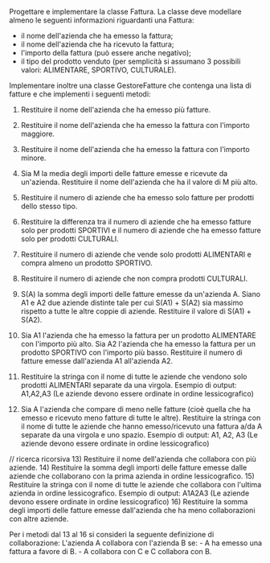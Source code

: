 Progettare e implementare la classe Fattura.
La classe deve modellare almeno le seguenti informazioni riguardanti una Fattura:
- il nome dell'azienda che ha emesso la fattura;
- il nome dell'azienda che ha ricevuto la fattura;
- l'importo della fattura (può essere anche negativo);
- il tipo del prodotto venduto (per semplicità si assumano 3 possibili valori: ALIMENTARE, SPORTIVO, CULTURALE).

Implementare inoltre una classe GestoreFatture che contenga una lista di fatture e che implementi i seguenti metodi:
1) Restituire il nome dell'azienda che ha emesso più fatture.
2) Restituire il nome dell'azienda che ha emesso la fattura con l'importo maggiore.
3) Restituire il nome dell'azienda che ha emesso la fattura con l'importo minore.
4) Sia M la media degli importi delle fatture emesse e ricevute da un'azienda. Restituire il nome dell'azienda che ha il valore di M più alto.
5) Restituire il numero di aziende che ha emesso solo fatture per prodotti dello stesso tipo.
6) Restituire la differenza tra il numero di aziende che ha emesso fatture solo per prodotti SPORTIVI e il numero di aziende che ha emesso fatture solo per prodotti CULTURALI.
7) Restituire il numero di aziende che vende solo prodotti ALIMENTARI e compra almeno un prodotto SPORTIVO.
8) Restituire il numero di aziende che non compra prodotti CULTURALI.

9) S(A) la somma degli importi delle fatture emesse da un'azienda A. Siano A1 e A2 due aziende distinte tale per cui S(A1) + S(A2) sia massimo rispetto a tutte le altre coppie di aziende. Restituire il valore di S(A1) + S(A2).
10) Sia A1 l'azienda che ha emesso la fattura per un prodotto ALIMENTARE con l'importo più alto. Sia A2 l'azienda che ha emesso la fattura per un prodotto SPORTIVO con l'importo più basso. Restituire il numero di fatture emesse dall'azienda A1 all'azienda A2.
11) Restituire la stringa con il nome di tutte le aziende che vendono solo prodotti ALIMENTARI separate da una virgola. Esempio di output: A1,A2,A3 (Le aziende devono essere ordinate in ordine lessicografico)
12) Sia A l'azienda che compare di meno nelle fatture (cioè quella che ha emesso e ricevuto meno fatture di tutte le altre). Restituire la stringa con il nome di tutte le aziende che hanno emesso/ricevuto una fattura a/da A separate da una virgola e uno spazio. Esempio di output: A1, A2, A3 (Le aziende devono essere ordinate in ordine lessicografico)

// ricerca ricorsiva
13) Restituire il nome dell'azienda che collabora con più aziende.
14) Restituire la somma degli importi delle fatture emesse dalle aziende che collaborano con la prima azienda in ordine lessicografico.
15) Restituire la stringa con il nome di tutte le aziende che collabora con l'ultima azienda in ordine lessicografico. Esempio di output: A1A2A3 (Le aziende devono essere ordinate in ordine lessicografico)
16) Restituire la somma degli importi delle fatture emesse dall'azienda che ha meno collaborazioni con altre aziende.

Per i metodi dal 13 al 16 si consideri la seguente definizione di collaborazione:
L'azienda A collabora con l'azienda B se:
    - A ha emesso una fattura a favore di B.
    - A collabora con C e C collabora con B.